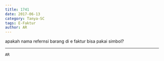 ```yaml
---
title: 1741
date: 2017-06-13
category: Tanya-SC
tags: E-Faktur
author: AR
---
```


apakah nama refernsi barang di e faktur bisa pakai simbol?

---



`AR`
